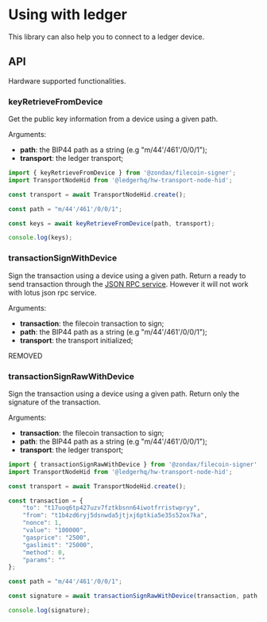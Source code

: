 # Using with ledger

This library can also help you to connect to a ledger device.


## API

Hardware supported functionalities.

### keyRetrieveFromDevice

Get the public key information from a device using a given path.

Arguments:
* **path**: the BIP44 path as a string (e.g "m/44'/461'/0/0/1");
* **transport**: the ledger transport;


```javascript
import { keyRetrieveFromDevice } from '@zondax/filecoin-signer';
import TransportNodeHid from '@ledgerhq/hw-transport-node-hid';

const transport = await TransportNodeHid.create();

const path = "m/44'/461'/0/0/1";

const keys = await keyRetrieveFromDevice(path, transport);

console.log(keys);
```

### transactionSignWithDevice <Badge text="Removed" type="warning" vertical="middle"/>

Sign the transaction using a device using a given path. Return a ready to send transaction through the [JSON RPC service](/jsonrpc/). However it will not work with lotus json rpc service.

Arguments:
* **transaction**: the filecoin transaction to sign;
* **path**: the BIP44 path as a string (e.g "m/44'/461'/0/0/1");
* **transport**: the transport initialized;

REMOVED

### transactionSignRawWithDevice

Sign the transaction using a device using a given path. Return only the signature of the transaction.

Arguments:
* **transaction**: the filecoin transaction to sign;
* **path**: the BIP44 path as a string (e.g "m/44'/461'/0/0/1");
* **transport**: the ledger transport;

```javascript
import { transactionSignRawWithDevice } from '@zondax/filecoin-signer';
import TransportNodeHid from '@ledgerhq/hw-transport-node-hid';

const transport = await TransportNodeHid.create();

const transaction = {
    "to": "t17uoq6tp427uzv7fztkbsnn64iwotfrristwpryy",
    "from": "t1b4zd6ryj5dsnwda5jtjxj6ptkia5e35s52ox7ka",
    "nonce": 1,
    "value": "100000",
    "gasprice": "2500",
    "gaslimit": "25000",
    "method": 0,
    "params": ""
};

const path = "m/44'/461'/0/0/1";

const signature = await transactionSignRawWithDevice(transaction, path, transport);

console.log(signature);
```
